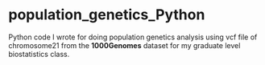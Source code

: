 # population_genetics_Python
Python code I wrote for doing population genetics analysis using vcf file of chromosome21 from the <b>1000Genomes</b> dataset for my graduate level biostatistics class. 
